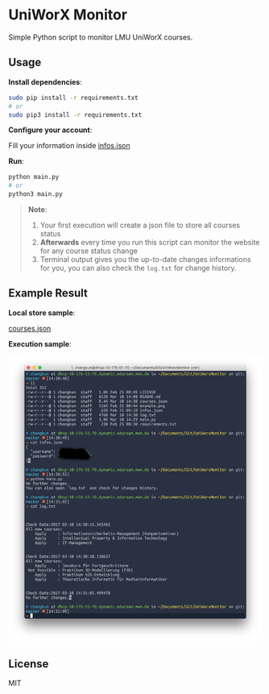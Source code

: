 # UniWorX Monitor

Simple Python script to monitor LMU UniWorX courses.

## Usage

**Install dependencies**:

```bash
sudo pip install -r requirements.txt
# or
sudo pip3 install -r requirements.txt
```

**Configure your account**:

Fill your information inside [infos.json](./infos.json)

**Run**:

```bash
python main.py
# or
python3 main.py
```

> **Note**:
> 
> 1. Your first execution will create a json file to store all courses status
> 2. **Afterwards** every time you run this script can monitor the website for any course status change
> 3. Terminal output gives you the up-to-date changes informations for you, you can also check the `log.txt` for change history.

## Example Result

**Local store sample**:

[courses.json](./courses.json)

**Execution sample**:

![](./example.png)



## License

MIT
